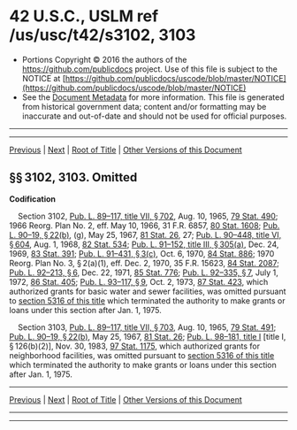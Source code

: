---
---

# 42 U.S.C., USLM ref /us/usc/t42/s3102, 3103

* Portions Copyright © 2016 the authors of the https://github.com/publicdocs project.
  Use of this file is subject to the NOTICE at [https://github.com/publicdocs/uscode/blob/master/NOTICE](https://github.com/publicdocs/uscode/blob/master/NOTICE)
* See the [Document Metadata](././../../../..//README.md) for more information.
  This file is generated from historical government data; content and/or formatting may be inaccurate and out-of-date and should not be used for official purposes.

----------
----------

[Previous](./../../../..//us/usc/t42/ch37/m__us_usc_t42_s3101.md) | [Next](./../../../..//us/usc/t42/ch37/m__us_usc_t42_s3104.md) | [Root of Title](./../../../../) | [Other Versions of this Document](https://publicdocs.github.io/go/links?ns=uslm&ref=%2Fus%2Fusc%2Ft42%2Fs3102%2C+3103)

## §§ 3102, 3103. Omitted

 __Codification__ 

    Section 3102, [Pub. L. 89–117, title VII, § 702][/us/pl/89/117/s702], Aug. 10, 1965, [79 Stat. 490][/us/stat/79/490]; 1966 Reorg. Plan No. 2, eff. May 10, 1966, 31 F.R. 6857, [80 Stat. 1608][/us/stat/80/1608]; [Pub. L. 90–19, § 22(b)][/us/pl/90/19/s22/b], (g), May 25, 1967, [81 Stat. 26][/us/stat/81/26], 27; [Pub. L. 90–448, title VI, § 604][/us/pl/90/448/s604], Aug. 1, 1968, [82 Stat. 534][/us/stat/82/534]; [Pub. L. 91–152, title III, § 305(a)][/us/pl/91/152/s305/a], Dec. 24, 1969, [83 Stat. 391][/us/stat/83/391]; [Pub. L. 91–431, § 3(c)][/us/pl/91/431/s3/c], Oct. 6, 1970, [84 Stat. 886][/us/stat/84/886]; 1970 Reorg. Plan No. 3, § 2(a)(1), eff. Dec. 2, 1970, 35 F.R. 15623, [84 Stat. 2087][/us/stat/84/2087]; [Pub. L. 92–213, § 6][/us/pl/92/213/s6], Dec. 22, 1971, [85 Stat. 776][/us/stat/85/776]; [Pub. L. 92–335, § 7][/us/pl/92/335/s7], July 1, 1972, [86 Stat. 405][/us/stat/86/405]; [Pub. L. 93–117, § 9][/us/pl/93/117/s9], Oct. 2, 1973, [87 Stat. 423][/us/stat/87/423], which authorized grants for basic water and sewer facilities, was omitted pursuant to [section 5316 of this title][/us/usc/t42/s5316] which terminated the authority to make grants or loans under this section after Jan. 1, 1975.

    Section 3103, [Pub. L. 89–117, title VII, § 703][/us/pl/89/117/s703], Aug. 10, 1965, [79 Stat. 491][/us/stat/79/491]; [Pub. L. 90–19, § 22(b)][/us/pl/90/19/s22/b], May 25, 1967, [81 Stat. 26][/us/stat/81/26]; [Pub. L. 98–181, title I][/us/pl/98/181] \[title I, § 126(b)(2)\], Nov. 30, 1983, [97 Stat. 1175][/us/stat/97/1175], which authorized grants for neighborhood facilities, was omitted pursuant to [section 5316 of this title][/us/usc/t42/s5316] which terminated the authority to make grants or loans under this section after Jan. 1, 1975.

----------

[Previous](./../../../..//us/usc/t42/ch37/m__us_usc_t42_s3101.md) | [Next](./../../../..//us/usc/t42/ch37/m__us_usc_t42_s3104.md) | [Root of Title](./../../../../) | [Other Versions of this Document](https://publicdocs.github.io/go/links?ns=uslm&ref=%2Fus%2Fusc%2Ft42%2Fs3102%2C+3103)

----------
----------

[/us/pl/89/117/s702]: https://publicdocs.github.io/go/links?ns=uslm&ref=%2Fus%2Fpl%2F89%2F117%2Fs702
[/us/stat/79/490]: https://publicdocs.github.io/go/links?ns=uslm&ref=%2Fus%2Fstat%2F79%2F490
[/us/stat/80/1608]: https://publicdocs.github.io/go/links?ns=uslm&ref=%2Fus%2Fstat%2F80%2F1608
[/us/pl/90/19/s22/b]: https://publicdocs.github.io/go/links?ns=uslm&ref=%2Fus%2Fpl%2F90%2F19%2Fs22%2Fb
[/us/stat/81/26]: https://publicdocs.github.io/go/links?ns=uslm&ref=%2Fus%2Fstat%2F81%2F26
[/us/pl/90/448/s604]: https://publicdocs.github.io/go/links?ns=uslm&ref=%2Fus%2Fpl%2F90%2F448%2Fs604
[/us/stat/82/534]: https://publicdocs.github.io/go/links?ns=uslm&ref=%2Fus%2Fstat%2F82%2F534
[/us/pl/91/152/s305/a]: https://publicdocs.github.io/go/links?ns=uslm&ref=%2Fus%2Fpl%2F91%2F152%2Fs305%2Fa
[/us/stat/83/391]: https://publicdocs.github.io/go/links?ns=uslm&ref=%2Fus%2Fstat%2F83%2F391
[/us/pl/91/431/s3/c]: https://publicdocs.github.io/go/links?ns=uslm&ref=%2Fus%2Fpl%2F91%2F431%2Fs3%2Fc
[/us/stat/84/886]: https://publicdocs.github.io/go/links?ns=uslm&ref=%2Fus%2Fstat%2F84%2F886
[/us/stat/84/2087]: https://publicdocs.github.io/go/links?ns=uslm&ref=%2Fus%2Fstat%2F84%2F2087
[/us/pl/92/213/s6]: https://publicdocs.github.io/go/links?ns=uslm&ref=%2Fus%2Fpl%2F92%2F213%2Fs6
[/us/stat/85/776]: https://publicdocs.github.io/go/links?ns=uslm&ref=%2Fus%2Fstat%2F85%2F776
[/us/pl/92/335/s7]: https://publicdocs.github.io/go/links?ns=uslm&ref=%2Fus%2Fpl%2F92%2F335%2Fs7
[/us/stat/86/405]: https://publicdocs.github.io/go/links?ns=uslm&ref=%2Fus%2Fstat%2F86%2F405
[/us/pl/93/117/s9]: https://publicdocs.github.io/go/links?ns=uslm&ref=%2Fus%2Fpl%2F93%2F117%2Fs9
[/us/stat/87/423]: https://publicdocs.github.io/go/links?ns=uslm&ref=%2Fus%2Fstat%2F87%2F423
[/us/usc/t42/s5316]: https://publicdocs.github.io/go/links?ns=uslm&ref=%2Fus%2Fusc%2Ft42%2Fs5316
[/us/pl/89/117/s703]: https://publicdocs.github.io/go/links?ns=uslm&ref=%2Fus%2Fpl%2F89%2F117%2Fs703
[/us/stat/79/491]: https://publicdocs.github.io/go/links?ns=uslm&ref=%2Fus%2Fstat%2F79%2F491
[/us/pl/90/19/s22/b]: https://publicdocs.github.io/go/links?ns=uslm&ref=%2Fus%2Fpl%2F90%2F19%2Fs22%2Fb
[/us/stat/81/26]: https://publicdocs.github.io/go/links?ns=uslm&ref=%2Fus%2Fstat%2F81%2F26
[/us/pl/98/181]: https://publicdocs.github.io/go/links?ns=uslm&ref=%2Fus%2Fpl%2F98%2F181
[/us/stat/97/1175]: https://publicdocs.github.io/go/links?ns=uslm&ref=%2Fus%2Fstat%2F97%2F1175
[/us/usc/t42/s5316]: https://publicdocs.github.io/go/links?ns=uslm&ref=%2Fus%2Fusc%2Ft42%2Fs5316


